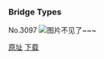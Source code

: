 ### Bridge Types
No.3097
![图片不见了~~~](https://imgs.xkcd.com/comics/bridge_types.png)

[原址](https://xkcd.com//3097) [下载](https://imgs.xkcd.com/comics/bridge_types.png)


